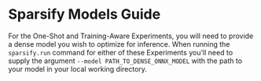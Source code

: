 # Sparsify Models Guide

For the One-Shot and Training-Aware Experiments, you will need to provide a dense model you wish to optimize for inference. 
When running the `sparsify.run` command for either of these Experiments you'll need to supply the argument `--model PATH_TO_DENSE_ONNX_MODEL` with the path to your model in your local working directory.
